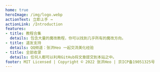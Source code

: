 ```yaml
---
home: true
heroImage: /img/logo.webp
actionText: 立即上手 →
actionLink: /Introduction
features:
- title: 教程合集
  details: 包含大量的魔改教程，你可以找到几乎所有的魔改方向。
- title: 道友支持
  details: QQ频道：张洪Heo 一起交流美化经验
- title: 全部收录
  details: 任何人都可以利用GitHub将文章提交到本站之中。
footer: MIT Licensed | Copyright © 2022 张洪Heo | 京ICP备19051325号
---
```


